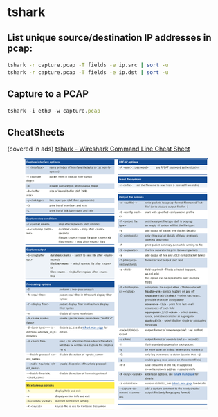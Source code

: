 # tshark

## List unique source/destination IP addresses in pcap:

```bash
tshark -r capture.pcap -T fields -e ip.src | sort -u
tshark -r capture.pcap -T fields -e ip.dst | sort -u
```

## Capture to a PCAP

```jsx
tshark -i eth0 -w capture.pcap
```

## CheatSheets

(covered in ads) [tshark - Wireshark Command Line Cheat Sheet](https://cheatography.com/mbwalker/cheat-sheets/tshark-wireshark-command-line/)

<figure><img src="../../.gitbook/assets/image.png" alt=""><figcaption></figcaption></figure>
